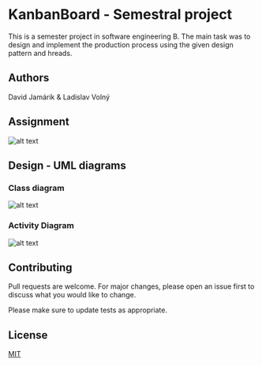 # KanbanBoard - Semestral project

This is a semester project in software engineering B. The main task was to design and implement the production process using the given design pattern and hreads.

## Authors

David Jamárik & Ladislav Volný

## Assignment

![alt text](https://user-images.githubusercontent.com/55660903/76703911-a6c1b000-66d5-11ea-8d04-6fe158419b54.png)

## Design - UML diagrams

### Class diagram

![alt text](https://user-images.githubusercontent.com/55660903/76705508-c7433780-66e0-11ea-9176-00fc59d0d0dc.png)

### Activity Diagram

![alt text](https://user-images.githubusercontent.com/55660903/76705571-636d3e80-66e1-11ea-89aa-360f6bf39d25.jpg)

## Contributing
Pull requests are welcome. For major changes, please open an issue first to discuss what you would like to change.

Please make sure to update tests as appropriate.

## License
[MIT](https://choosealicense.com/licenses/mit/)
